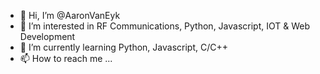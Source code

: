 - 👋 Hi, I’m @AaronVanEyk
- 👀 I’m interested in RF Communications, Python, Javascript, IOT & Web Development
- 🌱 I’m currently learning Python, Javascript, C/C++
- 📫 How to reach me ...

<!---
AaronVanEyk/AaronVanEyk is a ✨ special ✨ repository because its `README.md` (this file) appears on your GitHub profile.
You can click the Preview link to take a look at your changes.
--->
